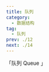 ```yaml
---
title: 队列
category: 
  - 数据结构
tag: 
  - 队列
prev: ./12
next: ./14
---
```


「队列 Queue 」

<!-- more -->

